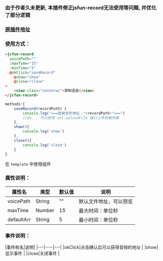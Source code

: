 ### 由于作者久未更新, 本插件修正jsfun-record无法使用等问题, 并优化了部分逻辑
### [原插件地址](https://ext.dcloud.net.cn/plugin?id=436#)

### 使用方式：

```html
<jcfun-record
  voicePath=""
  :maxTime="15"
  :minTime="5"
  @okClick="saveRecord"
	@show="show"
	@close="close"
>
	<view class="centerwz">录制语音</view>
</jcfun-record>	
```

```javascript
methods:{
	saveRecord(recordPath) {		
		console.log("===音频文件地址："+recordPath+"===")
		//do... 可以使用 uni.uploadFile 接口上传到服务器
	},
	show(){
		console.log('show')
	},
	close(){
		console.log('close')
	}
}
```

在 ``template`` 中使用组件



### 属性说明：

|属性名		|类型	|默认值					|说明				|
|---		|----	|---					|---																											|
|voicePath		|String	|""						|默认文件地址，可以预览																									|
|maxTime		|Number	|15|最大时间：单位秒				|
|defaultArr		|String	|5|最小时间：单位秒|


### 事件说明：

|事件称名|说明|
|---|----|---|
|okClick|点击确认后可以获得音频的地址	|
|show|显示事件 |
|close|关闭事件 |



